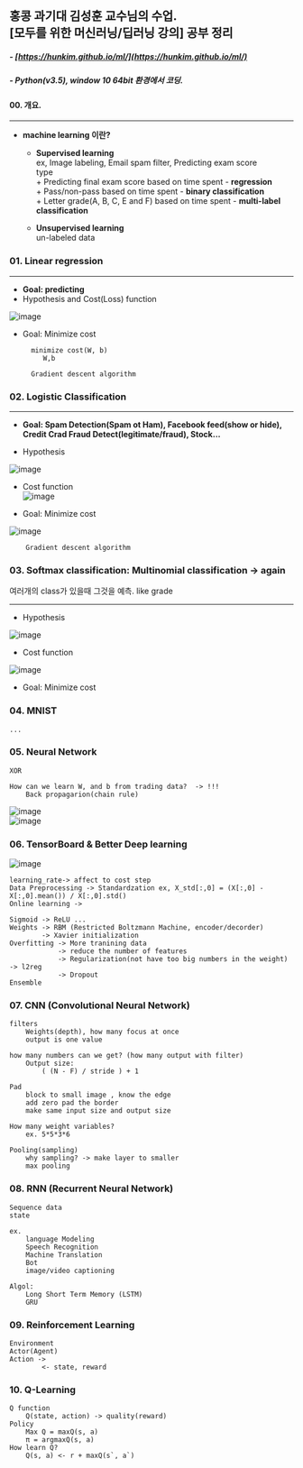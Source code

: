 ##	홍콩 과기대 김성훈 교수님의 수업. <br/>[모두를 위한 머신러닝/딥러닝 강의] 공부 정리
##### - [https://hunkim.github.io/ml/](https://hunkim.github.io/ml/)
##### - Python(v3.5), window 10 64bit 환경에서 코딩.

#### 00. 개요.  
___  

+ **machine learning 이란?**   

	+ **Supervised learning**  
  		ex, Image labeling, Email spam filter, Predicting exam score  
  		type  
  			+ Predicting final exam score based on time spent - **regression**  
			+ Pass/non-pass based on time spent - **binary classification**  
			+ Letter grade(A, B, C, E and F) based on time spent - **multi-label classification**  

	+ **Unsupervised learning**  
		un-labeled data  


### 01. Linear regression
___  
+ **Goal: predicting**
+ Hypothesis and Cost(Loss) function  

![image](./01_Linear_Regression/img/hypo_cost.png)

+ Goal: Minimize cost  

		minimize cost(W, b)  
           W,b   

        Gradient descent algorithm  

### 02. Logistic Classification  
___  
+ **Goal: Spam Detection(Spam ot Ham), Facebook feed(show or hide), Credit Crad Fraud Detect(legitimate/fraud), Stock...**  

+ Hypothesis  

![image](./02_Logistic_Regression/img/lh.png)  

+ Cost function  
![image](./02_Logistic_Regression/img/cost.png)  

+ Goal: Minimize cost  
		
![image](./02_Logistic_Regression/img/mcost.png)  

		Gradient descent algorithm  

### 03. Softmax classification: Multinomial classification  -> again  
여러개의 class가 있을때 그것을 예측.  like grade
___  

+ Hypothesis  

![image](./03_softmax_regression/img/hy.png)  

+ Cost function  

![image](./03_softmax_regression/img/cost.png)  

+ Goal: Minimize cost  

### 04. MNIST  

	...  

### 05. Neural Network  

	XOR  
	
	How can we learn W, and b from trading data?  -> !!!  
		Back propagarion(chain rule)  
![image](./05_NN/img/bp1.png)  
![image](./05_NN/img/bp2.png)  


### 06. TensorBoard  & Better Deep learning  

![image](./05_NN/img/tb5.png)  

	learning_rate-> affect to cost step
	Data Preprocessing -> Standardzation ex, X_std[:,0] = (X[:,0] - X[:,0].mean()) / X[:,0].std()
	Online learning -> 

	Sigmoid -> ReLU ...  
	Weights -> RBM (Restricted Boltzmann Machine, encoder/decorder)  
			-> Xavier initialization  
	Overfitting -> More tranining data  
				-> reduce the number of features
				-> Regularization(not have too big numbers in the weight) -> l2reg  
				-> Dropout  
	Ensemble  

### 07. CNN (Convolutional Neural Network)  
	filters  
		Weights(depth), how many focus at once  
		output is one value  

	how many numbers can we get? (how many output with filter)  
		Output size:
			( (N - F) / stride ) + 1  

	Pad  
		block to small image , know the edge  
		add zero pad the border  
		make same input size and output size  

	How many weight variables?  
		ex. 5*5*3*6

	Pooling(sampling)  
		why sampling? -> make layer to smaller  
		max pooling  

### 08. RNN  (Recurrent Neural Network)  
	Sequence data  
	state
	
	ex.
		language Modeling  
		Speech Recognition  
		Machine Translation  
		Bot  
		image/video captioning  
	
	Algol:
		Long Short Term Memory (LSTM)  
		GRU  

### 09. Reinforcement Learning  
	Environment  
	Actor(Agent)  
	Action ->  
			<- state, reward  

### 10. Q-Learning  
	Q function  
		Q(state, action) -> quality(reward)  
	Policy  
		Max Q = maxQ(s, a)  
		π = argmaxQ(s, a)  
	How learn Q?
		Q(s, a) <- r + maxQ(s`, a`)  
	



